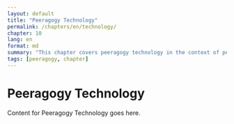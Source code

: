 ```yaml
---
layout: default
title: "Peeragogy Technology"
permalink: /chapters/en/technology/
chapter: 10
lang: en
format: md
summary: "This chapter covers peeragogy technology in the context of peeragogy."
tags: [peeragogy, chapter]
---
```


# Peeragogy Technology

Content for Peeragogy Technology goes here.
